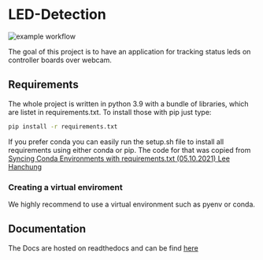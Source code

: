 # LED-Detection

![example workflow](https://github.com/morgenmuesli/LED-Detection/actions/workflows/main.yml/badge.svg)

The goal of this project is to have an application for tracking status leds on controller boards over webcam.

## Requirements
The whole project is written in python 3.9 with a bundle of libraries, which are listet in requirements.txt.
To install those with pip just type:
```bash
pip install -r requirements.txt
```
If you prefer conda you can easily run the setup.sh file to install all requirements using either conda or pip.
The code for that was copied from
[Syncing Conda Environments with requirements.txt (05.10.2021) Lee Hanchung](https://leehanchung.github.io/2021-08-04-conda-requirements/)

### Creating a virtual enviroment
We highly recommend to use a virtual environment such as pyenv or conda.

## Documentation

The Docs are hosted on readthedocs and can be find [here](https://led-detection.readthedocs.io/en/latest/)
